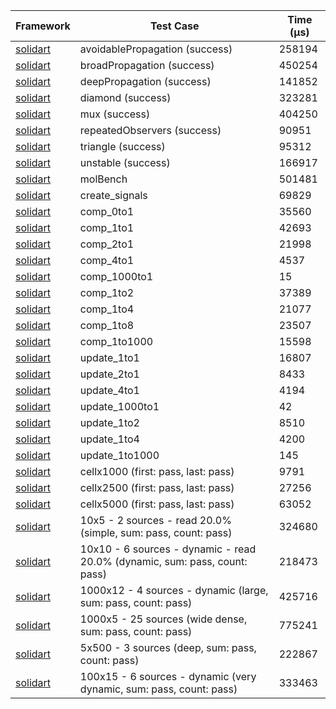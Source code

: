 | Framework | Test Case | Time (μs) |
| --- | --- | --- |
| [solidart](https://github.com/nank1ro/solidart) | avoidablePropagation (success) | 258194 |
| [solidart](https://github.com/nank1ro/solidart) | broadPropagation (success) | 450254 |
| [solidart](https://github.com/nank1ro/solidart) | deepPropagation (success) | 141852 |
| [solidart](https://github.com/nank1ro/solidart) | diamond (success) | 323281 |
| [solidart](https://github.com/nank1ro/solidart) | mux (success) | 404250 |
| [solidart](https://github.com/nank1ro/solidart) | repeatedObservers (success) | 90951 |
| [solidart](https://github.com/nank1ro/solidart) | triangle (success) | 95312 |
| [solidart](https://github.com/nank1ro/solidart) | unstable (success) | 166917 |
| [solidart](https://github.com/nank1ro/solidart) | molBench | 501481 |
| [solidart](https://github.com/nank1ro/solidart) | create_signals | 69829 |
| [solidart](https://github.com/nank1ro/solidart) | comp_0to1 | 35560 |
| [solidart](https://github.com/nank1ro/solidart) | comp_1to1 | 42693 |
| [solidart](https://github.com/nank1ro/solidart) | comp_2to1 | 21998 |
| [solidart](https://github.com/nank1ro/solidart) | comp_4to1 | 4537 |
| [solidart](https://github.com/nank1ro/solidart) | comp_1000to1 | 15 |
| [solidart](https://github.com/nank1ro/solidart) | comp_1to2 | 37389 |
| [solidart](https://github.com/nank1ro/solidart) | comp_1to4 | 21077 |
| [solidart](https://github.com/nank1ro/solidart) | comp_1to8 | 23507 |
| [solidart](https://github.com/nank1ro/solidart) | comp_1to1000 | 15598 |
| [solidart](https://github.com/nank1ro/solidart) | update_1to1 | 16807 |
| [solidart](https://github.com/nank1ro/solidart) | update_2to1 | 8433 |
| [solidart](https://github.com/nank1ro/solidart) | update_4to1 | 4194 |
| [solidart](https://github.com/nank1ro/solidart) | update_1000to1 | 42 |
| [solidart](https://github.com/nank1ro/solidart) | update_1to2 | 8510 |
| [solidart](https://github.com/nank1ro/solidart) | update_1to4 | 4200 |
| [solidart](https://github.com/nank1ro/solidart) | update_1to1000 | 145 |
| [solidart](https://github.com/nank1ro/solidart) | cellx1000 (first: pass, last: pass) | 9791 |
| [solidart](https://github.com/nank1ro/solidart) | cellx2500 (first: pass, last: pass) | 27256 |
| [solidart](https://github.com/nank1ro/solidart) | cellx5000 (first: pass, last: pass) | 63052 |
| [solidart](https://github.com/nank1ro/solidart) | 10x5 - 2 sources - read 20.0% (simple, sum: pass, count: pass) | 324680 |
| [solidart](https://github.com/nank1ro/solidart) | 10x10 - 6 sources - dynamic - read 20.0% (dynamic, sum: pass, count: pass) | 218473 |
| [solidart](https://github.com/nank1ro/solidart) | 1000x12 - 4 sources - dynamic (large, sum: pass, count: pass) | 425716 |
| [solidart](https://github.com/nank1ro/solidart) | 1000x5 - 25 sources (wide dense, sum: pass, count: pass) | 775241 |
| [solidart](https://github.com/nank1ro/solidart) | 5x500 - 3 sources (deep, sum: pass, count: pass) | 222867 |
| [solidart](https://github.com/nank1ro/solidart) | 100x15 - 6 sources - dynamic (very dynamic, sum: pass, count: pass) | 333463 |
